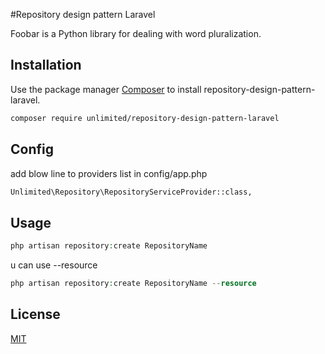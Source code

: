 #Repository design pattern Laravel

Foobar is a Python library for dealing with word pluralization.

## Installation

Use the package manager [Composer](https://packagist.org/packages/unlimited/repository-design-pattern-laravel) to install repository-design-pattern-laravel.

```bash
composer require unlimited/repository-design-pattern-laravel
```

## Config

add blow line to providers list in config/app.php
```bash
Unlimited\Repository\RepositoryServiceProvider::class,
```

## Usage

```php
php artisan repository:create RepositoryName
```

u can use --resource 
```php
php artisan repository:create RepositoryName --resource
```

## License
[MIT](https://choosealicense.com/licenses/mit/)
